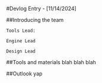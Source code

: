 #Devlog Entry - [11/14/2024]

##Introducing the team

	Tools Lead:

	Engine Lead

	Design Lead

##Tools and materials
	blah blah blah

##Outlook
	yap
